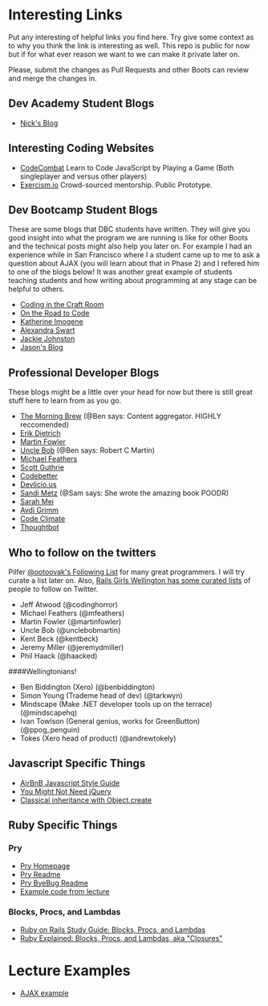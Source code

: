 Interesting Links
=================

Put any interesting of helpful links you find here. Try give some context as to why you think the link is interesting as well. This repo is public for now but if for what ever reason we want to we can make it private later on.

Please, submit the changes as Pull Requests and other Boots can review and merge the changes in.

Dev Academy Student Blogs
--------------------------

 - [Nick's Blog](http://widdersh.in)

Interesting Coding Websites
--------------------------

- [CodeCombat](https://codecombat.com/) Learn to Code JavaScript by Playing a Game (Both singleplayer and versus other players)
- [Exercism.io](http://exercism.io/) Crowd-sourced mentorship. Public Prototype.

Dev Bootcamp Student Blogs
--------------------------
These are some blogs that DBC students have written. They will give you good insight into what the program we are running is like for other Boots and the technical posts might also help you later on. For example I had an experience while in San Francisco where I a student came up to me to ask a question about AJAX (you will learn about that in Phase 2) and I refered him to one of the blogs below! It was another great example of students teaching students and how writing about programming at any stage can be helpful to others.

- [Coding in the Craft Room](http://erinjoansnyder.com/)
- [On the Road to Code](http://ontheroadtocode.tumblr.com/)
- [Katherine Imogene](http://katherineimogene.tumblr.com/)
- [Alexandra Swart](http://keepcalmcodeon.tumblr.com/)
- [Jackie Johnston](http://www.jackiejohnston.us/)
- [Jason's Blog](http://jasonlo-bears.tumblr.com/)


Professional Developer Blogs
----------------------------
These blogs might be a little over your head for now but there is still great stuff here to learn from as you go.

- [The Morning Brew](http://blog.cwa.me.uk/) (@Ben says: Content aggregator. HIGHLY reccomended)
- [Erik Dietrich](http://www.daedtech.com/)
- [Martin Fowler](http://martinfowler.com/)
- [Uncle Bob](https://sites.google.com/site/unclebobconsultingllc/) (@Ben says: Robert C Martin)
- [Michael Feathers](http://www.goodreads.com/author/show/25201.Michael_C_Feathers/blog)
- [Scott Guthrie](http://weblogs.asp.net/scottgu/)
- [Codebetter](http://codebetter.com/)
- [Devlicio.us](http://devlicio.us/blogs/)
- [Sandi Metz](http://www.sandimetz.com/) (@Sam says: She wrote the amazing book POODR)
- [Sarah Mei](http://www.sarahmei.com/blog/)
- [Avdi Grimm](http://devblog.avdi.org/)
- [Code Climate](http://blog.codeclimate.com/)
- [Thoughtbot](http://robots.thoughtbot.com/)

Who to follow on the twitters
-----------------------------

Pilfer [@ootoovak's Following List](https://twitter.com/ootoovak/following) for many great programmers. I will try curate a list later on.
Also, [Rails Girls Wellington has some curated lists](https://twitter.com/RailsGirlsWgtn/lists) of people to follow on Twitter.

- Jeff Atwood (@codinghorror)
- Michael Feathers (@mfeathers)
- Martin Fowler (@martinfowler)
- Uncle Bob (@unclebobmartin)
- Kent Beck (@kentbeck)
- Jeremy Miller (@jeremydmiller)
- Phil Haack (@haacked)


####Wellingtonians!
- Ben Biddington (Xero) (@benbiddington)
- Simon Young (Trademe head of dev) (@tarkwyn)
- Mindscape (Make .NET developer tools up on the terrace) (@mindscapehq)
- Ivan Towlson (General genius, works for GreenButton) (@ppog_penguin)
- Tokes (Xero head of product) (@andrewtokely)


Javascript Specific Things
--------------------------
* [AirBnB Javascript Style Guide](https://github.com/airbnb/javascript)
* [You Might Not Need jQuery](http://youmightnotneedjquery.com/)
* [Classical inheritance with Object.create](https://developer.mozilla.org/en-US/docs/Web/JavaScript/Reference/Global_Objects/Object/create#Classical_inheritance_with_Object.create)

Ruby Specific Things
--------------------

### Pry
* [Pry Homepage](http://pryrepl.org/)
* [Pry Readme](https://github.com/pry/pry/blob/master/README.md)
* [Pry ByeBug Readme](https://github.com/deivid-rodriguez/pry-byebug/blob/master/README.md)
* [Example code from lecture](https://gist.github.com/ootoovak/0d0cabf916befc162de6)


### Blocks, Procs, and Lambdas
- [Ruby on Rails Study Guide: Blocks, Procs, and Lambdas](http://code.tutsplus.com/tutorials/ruby-on-rails-study-guide-blocks-procs-and-lambdas--net-29811)
- [Ruby Explained: Blocks, Procs, and Lambdas, aka "Closures"](http://www.eriktrautman.com/posts/ruby-explained-blocks-procs-and-lambdas-aka-closures)


Lecture Examples
================
- [AJAX example](https://github.com/great-spotted-kiwis-2014/ajax-example)
